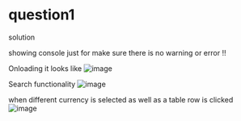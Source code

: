 # question1
solution

showing console just for make sure there is no warning or error !!

Onloading it looks like 
![image](https://github.com/SSRAGHUWANSHI1/question1/assets/108659012/aed1d324-974b-4ce3-8058-b5cc219d30f6)

Search functionality
![image](https://github.com/SSRAGHUWANSHI1/question1/assets/108659012/77d35641-af6f-47d4-a66a-87a12e150023)

when different currency is selected as well as a table row is clicked
![image](https://github.com/SSRAGHUWANSHI1/question1/assets/108659012/4761822d-cc69-48b1-a7f4-b5d9e90fb634)


